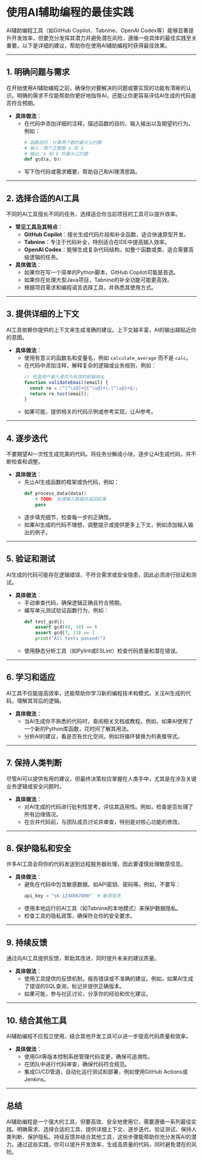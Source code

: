 # 使用AI辅助编程的最佳实践

AI辅助编程工具（如GitHub Copilot、Tabnine、OpenAI Codex等）能够显著提升开发效率，但要充分发挥其潜力并避免潜在风险，遵循一些具体的最佳实践至关重要。以下是详细的建议，帮助你在使用AI辅助编程时获得最佳效果。

---

## 1. 明确问题与需求
在开始使用AI辅助编程之前，确保你对要解决的问题或要实现的功能有清晰的认识。明确的需求不仅能帮助你更好地指导AI，还能让你更容易评估AI生成的代码是否符合预期。

- **具体做法**：
  - 在代码中添加详细的注释，描述函数的目的、输入输出以及期望的行为。例如：
    ```python
    # 函数目的：计算两个数的最大公约数
    # 输入：两个正整数 a 和 b
    # 输出：a 和 b 的最大公约数
    def gcd(a, b):
    ```
  - 写下伪代码或需求概要，帮助自己和AI理清思路。

---

## 2. 选择合适的AI工具
不同的AI工具擅长不同的任务，选择适合你当前项目的工具可以提升效率。

- **常见工具及其特点**：
  - **GitHub Copilot**：擅长生成代码片段和补全函数，适合快速原型开发。
  - **Tabnine**：专注于代码补全，特别适合在IDE中提高输入效率。
  - **OpenAI Codex**：能够生成复杂代码结构，如整个函数或类，适合需要高级逻辑的任务。
- **具体做法**：
  - 如果你在写一个简单的Python脚本，GitHub Copilot可能是首选。
  - 如果你在处理大型Java项目，Tabnine的补全功能可能更高效。
  - 根据项目需求和编程语言选择工具，并熟悉其使用方式。

---

## 3. 提供详细的上下文
AI工具依赖你提供的上下文来生成准确的建议。上下文越丰富，AI的输出越贴近你的意图。

- **具体做法**：
  - 使用有意义的函数名和变量名，例如 `calculate_average` 而不是 `calc`。
  - 在代码中添加注释，解释复杂的逻辑或业务规则，例如：
    ```javascript
    // 检查用户输入是否为有效的邮箱地址
    function validateEmail(email) {
      const re = /^[^\s@]+@[^\s@]+\.[^\s@]+$/;
      return re.test(email);
    }
    ```
  - 如果可能，提供相关的代码示例或参考实现，让AI参考。

---

## 4. 逐步迭代
不要期望AI一次性生成完美的代码。将任务分解成小块，逐步让AI生成代码，并不断检查和调整。

- **具体做法**：
  - 先让AI生成函数的框架或伪代码，例如：
    ```python
    def process_data(data):
        # TODO: 处理输入数据并返回结果
        pass
    ```
  - 逐步填充细节，检查每一步的正确性。
  - 如果AI生成的代码不理想，调整提示或提供更多上下文，例如添加输入输出的例子。

---

## 5. 验证和测试
AI生成的代码可能存在逻辑错误、不符合需求或安全隐患，因此必须进行验证和测试。

- **具体做法**：
  - 手动审查代码，确保逻辑正确且符合预期。
  - 编写单元测试验证函数行为，例如：
    ```python
    def test_gcd():
        assert gcd(48, 18) == 6
        assert gcd(7, 13) == 1
        print("All tests passed!")
    ```
  - 使用静态分析工具（如Pylint或ESLint）检查代码质量和潜在错误。

---

## 6. 学习和适应
AI工具不仅能提高效率，还能帮助你学习新的编程技术和模式。关注AI生成的代码，理解其背后的逻辑。

- **具体做法**：
  - 当AI生成你不熟悉的代码时，查阅相关文档或教程。例如，如果AI使用了一个新的Python库函数，花时间了解其用法。
  - 分析AI的建议，看是否有优化空间，例如将循环替换为列表推导式。

---

## 7. 保持人类判断
尽管AI可以提供有用的建议，但最终决策权应掌握在人类手中，尤其是在涉及关键业务逻辑或安全问题时。

- **具体做法**：
  - 对AI生成的代码进行批判性思考，评估其适用性。例如，检查是否处理了所有边缘情况。
  - 在合并代码前，与团队成员讨论并审查，特别是对核心功能的修改。

---

## 8. 保护隐私和安全
许多AI工具会将你的代码发送到远程服务器处理，因此要谨慎处理敏感信息。

- **具体做法**：
  - 避免在代码中包含敏感数据，如API密钥、密码等。例如，不要写：
    ```python
    api_key = "sk-1234567890"  # 敏感信息
    ```
  - 使用本地运行的AI工具（如Tabnine的本地模式）来保护数据隐私。
  - 检查工具的隐私政策，确保符合你的安全要求。

---

## 9. 持续反馈
通过向AI工具提供反馈，帮助其改进，同时提升未来的建议质量。

- **具体做法**：
  - 使用工具提供的反馈机制，报告错误或不准确的建议。例如，如果AI生成了错误的SQL查询，标记并提供正确版本。
  - 如果可能，参与社区讨论，分享你的经验和优化建议。

---

## 10. 结合其他工具
AI辅助编程不应孤立使用，结合其他开发工具可以进一步提高代码质量和效率。

- **具体做法**：
  - 使用Git等版本控制系统管理代码变更，确保可追溯性。
  - 在团队中进行代码审查，确保代码符合规范。
  - 集成CI/CD管道，自动化运行测试和部署，例如使用GitHub Actions或Jenkins。

---

## 总结
AI辅助编程是一个强大的工具，但要高效、安全地使用它，需要遵循一系列最佳实践。明确需求、选择合适的工具、提供详细上下文、逐步迭代、验证测试、保持人类判断、保护隐私、持续反馈并结合其他工具，这些步骤能帮助你充分发挥AI的潜力。通过这些实践，你可以提升开发效率，生成高质量的代码，同时避免潜在的风险。